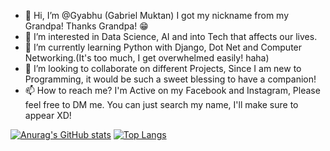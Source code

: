 - 👋 Hi, I’m @Gyabhu (Gabriel Muktan) I got my nickname from my Grandpa! Thanks Grandpa! 😁
- 👀 I’m interested in Data Science, AI and into Tech that affects our lives.
- 🌱 I’m currently learning Python with Django, Dot Net and Computer Networking.(It's too much, I get overwhelmed easily! haha) 
- 💞️ I’m looking to collaborate on different Projects, Since I am new to Programming, it would be such a sweet blessing to have a companion!
- 📫 How to reach me? I'm Active on my Facebook and Instagram, Please feel free to DM me. You can just search my name, I'll make sure to appear XD!



<!---
Gyabhu/Gyabhu is a ✨ special ✨ repository because its `README.md` (this file) appears on your GitHub profile.
You can click the Preview link to take a look at your changes.
--->
[![Anurag's GitHub stats](https://github-readme-stats-git-master-gabrielmuktan-gmailcom.vercel.app/api?username=Gyabhu&show_icons=true&theme=merko)](https://github.com/anuraghazra/github-readme-stats)        [![Top Langs](https://github-readme-stats-git-master-gabrielmuktan-gmailcom.vercel.app/api/top-langs/?username=Gyabhu)](https://github.com/anuraghazra/github-readme-stats)
